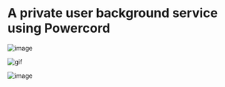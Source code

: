 # A private user background service using Powercord

![image](https://user-images.githubusercontent.com/76885566/116799411-6b608b80-aaf9-11eb-99e7-d41ecce58f89.png)

![gif](https://s3.gifyu.com/images/ezgif.com-gif-maker-10da3cb4340b400ead.gif)

![image](https://user-images.githubusercontent.com/76885566/116799426-7fa48880-aaf9-11eb-9d95-97950154341d.png)
